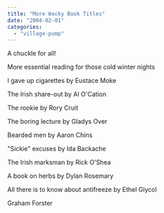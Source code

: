 ```yaml
---
title: "More Wacky Book Titles"
date: "2004-02-01"
categories: 
  - "village-pump"
---
```


A chuckle for all!

More essential reading for those cold winter nights

I gave up cigarettes by Eustace Moke

The Irish share-out by Al O'Cation

The rookie by Rory Cruit

The boring lecture by Gladys Over

Bearded men by Aaron Chins

"Sickie" excuses by Ida Backache

The Irish marksman by Rick O'Shea

A book on herbs by Dylan Rosemary

All there is to know about antifreeze by Ethel Glycol

Graham Forster
